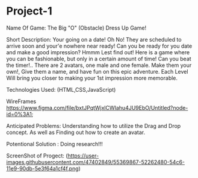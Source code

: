 # Project-1



Name Of Game: The Big "O" (Obstacle) Dress Up Game!

Short Description: Your going on a date! Oh No! They are scheduled to arrive soon and your'e nowhere near ready! Can you be ready for you date and make a good impression? Hmmm Lest find out! Here is a game where you can be fashionable, but only in a certain amount of time! Can you beat the timer!.. There are 2 avatars, one male and one female. Make them your own!, Give them a name, and have fun on this epic adventure. Each Level Will bring you closer to making your 1st impression  more memorable. 

Technologies Used: (HTML,CSS,JavaScript)

WireFrames https://www.figma.com/file/bxtJPqtWjxlCWIahu4JU9EbO/Untitled?node-id=0%3A1;

Anticipated Problems: Understanding how to utilize the Drag and Drop concept. As well as Finding out how to create an avatar. 


Potentional Solution : Doing research!!!

ScreenShot of Progect: (https://user-images.githubusercontent.com/47402849/55369867-52262480-54c6-11e9-90db-5e3f64a1cf4f.png)
